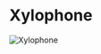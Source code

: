 # Xylophone

![Xylophone](https://user-images.githubusercontent.com/43841583/72676102-72978d80-3a9e-11ea-9067-fc4d07bd4923.gif)



